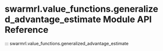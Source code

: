 # swarmrl.value_functions.generalized_advantage_estimate Module API Reference

::: swarmrl.value_functions.generalized_advantage_estimate
